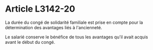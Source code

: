 # Article L3142-20

La durée du congé de solidarité familiale est prise en compte pour la détermination des avantages liés à l'ancienneté.

Le salarié conserve le bénéfice de tous les avantages qu'il avait acquis avant le début du congé.